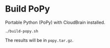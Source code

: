 # Build PoPy
Portable Python (PoPy) with CloudBrain installed.

```
./build-popy.sh
```

The results will be in `popy.tar.gz`.
 